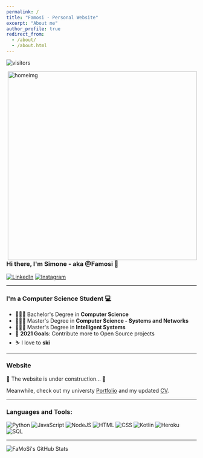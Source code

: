 ```yaml
---
permalink: /
title: "Famosi - Personal Website"
excerpt: "About me"
author_profile: true
redirect_from: 
  - /about/
  - /about.html
---
```


<a><img src="https://visitor-badge.laobi.icu/badge?page_id=FaMoSi.FaMoSi" alt="visitors"></a>

<img src="https://famosi.github.io/images/Software.jpg" alt="homeimg" width=500 align="right">

### Hi there, I'm Simone - aka @Famosi 👋 

[![LinkedIn](https://img.shields.io/badge/LinkedIn-0077B5?style=for-the-badge&logo=linkedin&logoColor=white)](https://www.linkedin.com/in/simone-faggi-437a9718a/)
[![Instagram](https://img.shields.io/badge/Instagram-E4405F?style=for-the-badge&logo=instagram&logoColor=white)](https://instagram.com/s_beeches)

---

### I'm a Computer Science Student 💻

- 👨🏻‍🎓 Bachelor's Degree in **Computer Science**
- 👨🏻‍🎓 Master's Degree in **Computer Science - Systems and Networks**
- 👨🏻‍🎓 Master's Degree in **Intelligent Systems** 
- 👷 **2021 Goals**: Contribute more to Open Source projects 
- ⛷️ I love to **ski**

---

### Website
👷 The website is under construction... 👷

Meanwhile, check out my universty [Portfolio](https://famosi.github.io/portfolio/) and my updated [CV](https://famosi.github.io/cv/).

---

### Languages and Tools:

![Python](https://img.shields.io/badge/Python-3776AB?style=for-the-badge&logo=python&logoColor=white)
![JavaScript](https://img.shields.io/badge/JavaScript-F7DF1E?style=for-the-badge&logo=javascript&logoColor=black)
![NodeJS](https://img.shields.io/badge/Node.js-43853D?style=for-the-badge&logo=node.js&logoColor=white)
![HTML](https://img.shields.io/badge/HTML5-E34F26?style=for-the-badge&logo=html5&logoColor=white)
![CSS](https://img.shields.io/badge/CSS3-1572B6?style=for-the-badge&logo=css3&logoColor=white)
![Kotlin](https://img.shields.io/badge/Kotlin-0095D5?&style=for-the-badge&logo=kotlin&logoColor=white)
![Heroku](https://img.shields.io/badge/Heroku-430098?style=for-the-badge&logo=heroku&logoColor=white)
![SQL](https://img.shields.io/badge/MySQL-00000F?style=for-the-badge&logo=mysql&logoColor=white)

---


<img alt="FaMoSi's GitHub Stats" src="https://github-readme-stats.vercel.app/api?username=FaMoSi&show_icons=true" />
